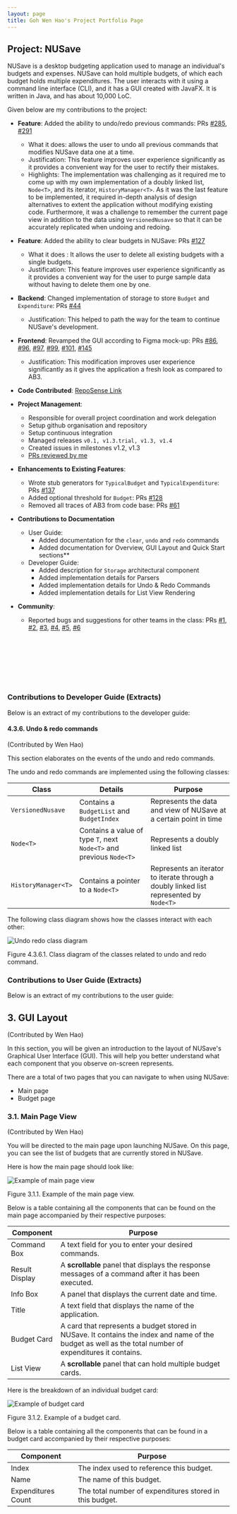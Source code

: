 ```yaml
---
layout: page
title: Goh Wen Hao's Project Portfolio Page
---
```


## Project: NUSave

NUSave is a desktop budgeting application used to manage an individual's budgets and expenses. NUSave can hold multiple budgets, of which each budget holds multiple expenditures. The user interacts with it using a command line interface (CLI), and it has a GUI created with JavaFX. It is written in Java, and has about 10,000 LoC.

Given below are my contributions to the project:
-  **Feature**: Added the ability to undo/redo previous commands: PRs [#285](https://github.com/AY2021S1-CS2103T-T11-4/tp/pull/285), [#291](https://github.com/AY2021S1-CS2103T-T11-4/tp/pull/291)
    - What it does: allows the user to undo all previous commands that modifies NUSave data one at a time.
	- Justification: This feature improves user experience significantly as it provides a convenient way for the user to rectify their mistakes.
	- Highlights: The implementation was challenging as it required me to come up with my own implementation of a doubly linked list, `Node<T>`, and its iterator, `HistoryManager<T>`. As it was the last feature to be implemented, it required in-depth analysis of design alternatives to extent the application without modifying existing code. Furthermore, it was a challenge to remember the current page view in addition to the data using `VersionedNusave` so that it can be accurately replicated when undoing and redoing.
- **Feature**: Added the ability to clear budgets in NUSave: PRs [#127](https://github.com/AY2021S1-CS2103T-T11-4/tp/pull/127)
	- What it does : It allows the user to delete all existing budgets with a single budgets.
	- Justification: This feature improves user experience significantly as it provides a convenient way for the user to purge sample data without having to delete them one by one.
-  **Backend**: Changed implementation of storage to store `Budget` and `Expenditure`: PRs [#44](https://github.com/AY2021S1-CS2103T-T11-4/tp/pull/44)
	- Justification: This helped to path the way for the team to continue NUSave's development.
- **Frontend**: Revamped the GUI according to Figma mock-up: PRs [#86](https://github.com/AY2021S1-CS2103T-T11-4/tp/pull/86), [#96](https://github.com/AY2021S1-CS2103T-T11-4/tp/pull/96), [#97](https://github.com/AY2021S1-CS2103T-T11-4/tp/pull/98), [#99](https://github.com/AY2021S1-CS2103T-T11-4/tp/pull/99), [#101](https://github.com/AY2021S1-CS2103T-T11-4/tp/pull/101), [#145](https://github.com/AY2021S1-CS2103T-T11-4/tp/pull/145)
	- Justification: This modification improves user experience significantly as it gives the application a fresh look as compared to AB3.

- **Code Contributed**: [RepoSense Link](https://nus-cs2103-ay2021s1.github.io/tp-dashboard/#breakdown=true&search=&sort=groupTitle&sortWithin=title&since=2020-08-14&timeframe=commit&mergegroup=&groupSelect=groupByRepos&checkedFileTypes=docs~functional-code~test-code~other&tabOpen=true&tabType=authorship&tabAuthor=sogggy&tabRepo=AY2021S1-CS2103T-T11-4%2Ftp%5Bmaster%5D&authorshipIsMergeGroup=false&authorshipFileTypes=docs~functional-code~test-code)

- **Project Management**:
    - Responsible for overall project coordination and work delegation
    - Setup github organisation and repository
    - Setup continuous integration
    - Managed releases `v0.1, v1.3.trial, v1.3, v1.4`
	- Created issues in milestones v1.2, v1.3
	- [PRs reviewed by me](https://github.com/AY2021S1-CS2103T-T11-4/tp/pulls?q=is%3Apr+reviewed-by%3Awenhaogoh)

- **Enhancements to Existing Features**:
	- Wrote stub generators for `TypicalBudget` and `TypicalExpenditure`: PRs [#137](https://github.com/AY2021S1-CS2103T-T11-4/tp/pull/137)
	- Added optional threshold for `Budget`: PRs [#128](https://github.com/AY2021S1-CS2103T-T11-4/tp/pull/128)
	- Removed all traces of AB3 from code base: PRs [#61](https://github.com/AY2021S1-CS2103T-T11-4/tp/pull/61)

- **Contributions to Documentation**
	- User Guide:
		- Added documentation for the `clear`, `undo` and `redo` commands
		- Added documentation for Overview, GUI Layout and Quick Start sections**
	- Developer Guide:
		- Added description for `Storage` architectural component
		- Added implementation details for Parsers
		- Added implementation details for Undo & Redo Commands
		- Added implementation details for List View Rendering

- **Community**:
	- Reported bugs and suggestions for other teams in the class: PRs [#1](https://github.com/wenhaogoh/ped/issues/1), [#2](https://github.com/wenhaogoh/ped/issues/2), [#3](https://github.com/wenhaogoh/ped/issues/3), [#4](https://github.com/wenhaogoh/ped/issues/4), [#5](https://github.com/wenhaogoh/ped/issues/5), [#6](https://github.com/wenhaogoh/ped/issues/6)

<br/>
<br/>
<br/>
<br/>
<br/>
<br/>

### Contributions to Developer Guide (Extracts)

Below is an extract of my contributions to the developer guide:

#### 4.3.6. Undo & redo commands
(Contributed by Wen Hao)

This section elaborates on the events of the undo and redo commands.

The undo and redo commands are implemented using the following classes:

| Class             | Details            | Purpose |
| -------- | --------------------------- | -------------- |
| `VersionedNusave` | Contains a `BudgetList` and `BudgetIndex` | Represents the data and view of NUSave at a certain point in time |
| `Node<T>`         | Contains a value of type `T`, next `Node<T>` and previous `Node<T>` | Represents a doubly linked list |
| `HistoryManager<T>` | Contains a pointer to a `Node<T>` | Represents an iterator to iterate through a doubly linked list represented by `Node<T>` |

The following class diagram shows how the classes interact with each other:

![Undo redo class diagram](../diagrams/UndoRedoClassDiagram.png)

Figure 4.3.6.1. Class diagram of the classes related to undo and redo command.

### Contributions to User Guide (Extracts)

Below is an extract of my contributions to the user guide:

## 3. GUI Layout
(Contributed by Wen Hao)

In this section, you will be given an introduction to the layout of NUSave's Graphical User Interface (GUI).
This will help you better understand what each component that you observe on-screen represents.

There are a total of two pages that you can navigate to when using NUSave:
- Main page
- Budget page

### 3.1. Main Page View
(Contributed by Wen Hao)

You will be directed to the main page upon launching NUSave. On this page, you can see the list of
budgets that are currently stored in NUSave.

Here is how the main page should look like:

![Example of main page view](../images/GuiLayoutScreenShots/3_1_1_mainPage.png)

Figure 3.1.1. Example of the main page view.

Below is a table containing all the components that can be found on the main page accompanied by their respective purposes:

Component      | Purpose
-------------- | -------
Command Box    | A text field for you to enter your desired commands.
Result Display | A **scrollable** panel that displays the response messages of a command after it has been executed.
Info Box       | A panel that displays the current date and time.
Title          | A text field that displays the name of the application.
Budget Card    | A card that represents a budget stored in NUSave. It contains the index and name of the budget as well as the total number of expenditures it contains.
List View      | A **scrollable** panel that can hold multiple budget cards.

Here is the breakdown of an individual budget card:

![Example of budget card](../images/GuiLayoutScreenShots/3_1_2_budgetCard.png)

Figure 3.1.2. Example of a budget card.

Below is a table containing all the components that can be found in a budget card accompanied by their respective purposes:

Component         | Purpose
----------------- | -------
Index             | The index used to reference this budget.
Name              | The name of this budget.
Expenditures Count | The total number of expenditures stored in this budget.
